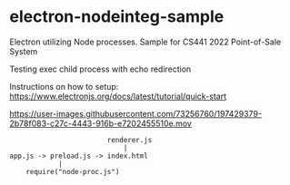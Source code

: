 # electron-nodeinteg-sample
Electron utilizing Node processes. Sample for CS441 2022 Point-of-Sale System

Testing exec child process with echo redirection

Instructions on how to setup: https://www.electronjs.org/docs/latest/tutorial/quick-start


https://user-images.githubusercontent.com/73256760/197429379-2b78f083-c27c-4443-916b-e7202455510e.mov


```
                        renderer.js
                            |
app.js -> preload.js -> index.html
            | 
    require("node-proc.js")
```